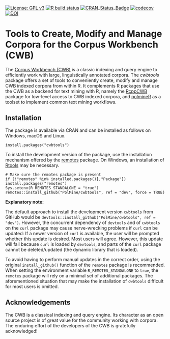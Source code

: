 <!-- badges: start -->
[![License: GPL v3](https://img.shields.io/badge/License-GPLv3-blue.svg)](https://www.gnu.org/licenses/gpl-3.0)
[![R build status](https://github.com/PolMine/cwbtools/workflows/R-CMD-check/badge.svg)](https://github.com/PolMine/cwbtools/actions)
[![CRAN_Status_Badge](http://www.r-pkg.org/badges/version/cwbtools)](https://cran.r-project.org/package=cwbtools)
[![codecov](https://codecov.io/gh/PolMine/cwbtools/branch/master/graph/badge.svg)](https://codecov.io/gh/PolMine/cwbtools/branch/master)
[![DOI](https://zenodo.org/badge/DOI/10.5281/zenodo.6550747.svg)](https://doi.org/10.5281/zenodo.6550747)
<!-- badges: end -->

# Tools to Create, Modify and Manage Corpora for the Corpus Workbench (CWB)

The [Corpus Workbench (CWB)](http://cwb.sourceforge.net/) is a classic indexing and query engine to efficiently work with large, linguistically annotated corpora. The *cwbtools* package offers a set of tools to conveniently create, modify and manage CWB indexed corpora from within R. It complements R packages that use the CWB as a backend for text mining with R, namely the [RcppCWB](https://CRAN.R-project.org/package=RcppCWB) package for low-level access to CWB indexed corpora, and [polmineR](https://CRAN.R-project.org/package=polmineR) as a toolset to implement common text mining workflows.


## Installation

The package is available via CRAN and can be installed as follows on Windows, macOS and Linux.

```{r}
install.packages("cwbtools")
```

To install the development version of the package, use the installation mechanism offered by the [remotes](https://cran.r-project.org/package=remotes) package. On Windows, an installation of [Rtools](https://cran.r-project.org/bin/windows/Rtools/) may be necessary.

```{r}
# Make sure the remotes package is present
if (!"remotes" %in% installed.packages()[,"Package"]) install.packages("remotes")
Sys.setenv(R_REMOTES_STANDALONE = "true")
remotes::install_github("PolMine/cwbtools", ref = "dev", force = TRUE)
```

**Explanatory note:**

The default approach to install the development version `cwbtools` from GitHub would be `devtools::install_github("PolMine/cwbtools", ref = "dev")`. However, the concurrent dependency of `devtools` and of `cwbtools` on the `curl` package may cause nerve-wrecking problems if `curl` can be updated: If a newer version of `curl` is available, the user will be prompted whether this update is desired. Most users will agree. However, this update will fail because `curl` is loaded by `devtools`, and parts of the `curl` package cannot be deleted/updated (the dynamic library that is loaded). 

To avoid having to perform manual updates in the correct order, using the original `install_github()` function of the `remotes` package is recommended. When setting the environment variable `R_REMOTES_STANDALONE` to `true`, the `remotes` package will rely on a minimal set of additional packages. The aforementioned situation that may make the installation of `cwbtools` difficult for most users is omitted.


## Acknowledgements

The CWB is a classical indexing and query engine. Its character as an open source project is of great value for the community working with corpora. The enduring effort of the developers of the CWB is gratefully acknowledged!
